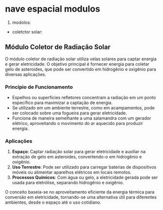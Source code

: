 # nave espacial modulos
1. modolos:
- coletctor solar:
## Módulo Coletor de Radiação Solar

O módulo coletor de radiação solar utiliza velas solares para captar energia e gerar eletricidade. O objetivo principal é fornecer energia para coletar gelo de asteroides, que pode ser convertido em hidrogênio e oxigênio para diversas aplicações.

### Princípio de Funcionamento

- Espelhos ou superfícies refletores concentram a radiação em um ponto específico para maximizar a captação de energia.
- Se utilizado em um ambiente terrestre, como em acampamentos, pode ser colocado sobre uma fogueira para gerar eletricidade.
- Funciona de maneira semelhante a uma salamandra com um gerador elétrico, aproveitando o movimento do ar aquecido para produzir energia.

### Aplicações

1. **Espaço**: Captar radiação solar para gerar eletricidade e auxiliar na extração de gelo em asteroides, convertendo-o em hidrogênio e oxigênio.
2. **Uso Terrestre**: Pode ser utilizado para carregar baterias de dispositivos móveis ou alimentar aparelhos elétricos em locais remotos.
3. **Processos Químicos**: Com água ou gelo, a eletricidade gerada pode ser usada para eletrólise, separando hidrogênio e oxigênio.

O conceito baseia-se no aproveitamento eficiente da energia térmica para conversão em eletricidade, tornando-se uma alternativa útil para diferentes ambientes, desde o espaço até o uso cotidiano.
